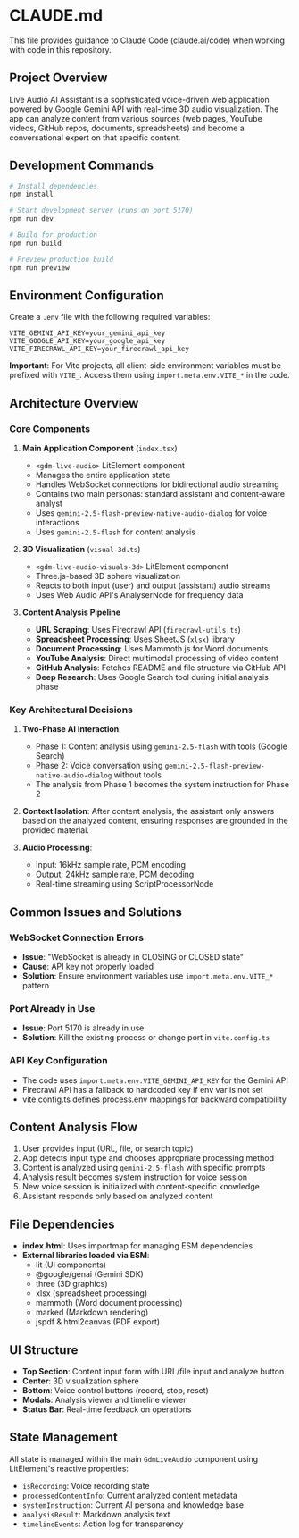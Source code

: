 # CLAUDE.md

This file provides guidance to Claude Code (claude.ai/code) when working with code in this repository.

## Project Overview

Live Audio AI Assistant is a sophisticated voice-driven web application powered by Google Gemini API with real-time 3D audio visualization. The app can analyze content from various sources (web pages, YouTube videos, GitHub repos, documents, spreadsheets) and become a conversational expert on that specific content.

## Development Commands

```bash
# Install dependencies
npm install

# Start development server (runs on port 5170)
npm run dev

# Build for production
npm run build

# Preview production build
npm run preview
```

## Environment Configuration

Create a `.env` file with the following required variables:
```
VITE_GEMINI_API_KEY=your_gemini_api_key
VITE_GOOGLE_API_KEY=your_google_api_key
VITE_FIRECRAWL_API_KEY=your_firecrawl_api_key
```

**Important**: For Vite projects, all client-side environment variables must be prefixed with `VITE_`. Access them using `import.meta.env.VITE_*` in the code.

## Architecture Overview

### Core Components

1. **Main Application Component** (`index.tsx`)
   - `<gdm-live-audio>` LitElement component
   - Manages the entire application state
   - Handles WebSocket connections for bidirectional audio streaming
   - Contains two main personas: standard assistant and content-aware analyst
   - Uses `gemini-2.5-flash-preview-native-audio-dialog` for voice interactions
   - Uses `gemini-2.5-flash` for content analysis

2. **3D Visualization** (`visual-3d.ts`)
   - `<gdm-live-audio-visuals-3d>` LitElement component
   - Three.js-based 3D sphere visualization
   - Reacts to both input (user) and output (assistant) audio streams
   - Uses Web Audio API's AnalyserNode for frequency data

3. **Content Analysis Pipeline**
   - **URL Scraping**: Uses Firecrawl API (`firecrawl-utils.ts`)
   - **Spreadsheet Processing**: Uses SheetJS (`xlsx`) library
   - **Document Processing**: Uses Mammoth.js for Word documents
   - **YouTube Analysis**: Direct multimodal processing of video content
   - **GitHub Analysis**: Fetches README and file structure via GitHub API
   - **Deep Research**: Uses Google Search tool during initial analysis phase

### Key Architectural Decisions

1. **Two-Phase AI Interaction**:
   - Phase 1: Content analysis using `gemini-2.5-flash` with tools (Google Search)
   - Phase 2: Voice conversation using `gemini-2.5-flash-preview-native-audio-dialog` without tools
   - The analysis from Phase 1 becomes the system instruction for Phase 2

2. **Context Isolation**: After content analysis, the assistant only answers based on the analyzed content, ensuring responses are grounded in the provided material.

3. **Audio Processing**:
   - Input: 16kHz sample rate, PCM encoding
   - Output: 24kHz sample rate, PCM decoding
   - Real-time streaming using ScriptProcessorNode

## Common Issues and Solutions

### WebSocket Connection Errors
- **Issue**: "WebSocket is already in CLOSING or CLOSED state"
- **Cause**: API key not properly loaded
- **Solution**: Ensure environment variables use `import.meta.env.VITE_*` pattern

### Port Already in Use
- **Issue**: Port 5170 is already in use
- **Solution**: Kill the existing process or change port in `vite.config.ts`

### API Key Configuration
- The code uses `import.meta.env.VITE_GEMINI_API_KEY` for the Gemini API
- Firecrawl API has a fallback to hardcoded key if env var is not set
- vite.config.ts defines process.env mappings for backward compatibility

## Content Analysis Flow

1. User provides input (URL, file, or search topic)
2. App detects input type and chooses appropriate processing method
3. Content is analyzed using `gemini-2.5-flash` with specific prompts
4. Analysis result becomes system instruction for voice session
5. New voice session is initialized with content-specific knowledge
6. Assistant responds only based on analyzed content

## File Dependencies

- **index.html**: Uses importmap for managing ESM dependencies
- **External libraries loaded via ESM**:
  - lit (UI components)
  - @google/genai (Gemini SDK)
  - three (3D graphics)
  - xlsx (spreadsheet processing)
  - mammoth (Word document processing)
  - marked (Markdown rendering)
  - jspdf & html2canvas (PDF export)

## UI Structure

- **Top Section**: Content input form with URL/file input and analyze button
- **Center**: 3D visualization sphere
- **Bottom**: Voice control buttons (record, stop, reset)
- **Modals**: Analysis viewer and timeline viewer
- **Status Bar**: Real-time feedback on operations

## State Management

All state is managed within the main `GdmLiveAudio` component using LitElement's reactive properties:
- `isRecording`: Voice recording state
- `processedContentInfo`: Current analyzed content metadata
- `systemInstruction`: Current AI persona and knowledge base
- `analysisResult`: Markdown analysis text
- `timelineEvents`: Action log for transparency